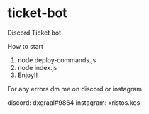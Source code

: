 # ticket-bot
Discord Ticket bot

How to start

1. node deploy-commands.js
2. node index.js
3. Enjoy!!

For any errors dm me on discord or instagram

discord: dxgraal#9864
instagram: xristos.kos
